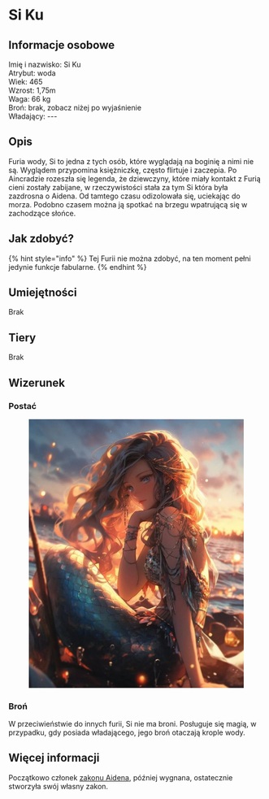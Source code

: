 # Si Ku

## Informacje osobowe

Imię i nazwisko: Si Ku\
Atrybut: woda\
Wiek: 465\
Wzrost: 1,75m\
Waga: 66 kg\
Broń: brak, zobacz niżej po wyjaśnienie\
Władający: ---

## Opis

Furia wody, Si to jedna z tych osób, które wyglądają na boginię a nimi nie są. Wyglądem przypomina księżniczkę, często flirtuje i zaczepia. Po Aincradzie rozeszła się legenda, że dziewczyny, które miały kontakt z Furią cieni zostały zabijane, w rzeczywistości stała za tym Si która była zazdrosna o Aidena. Od tamtego czasu odizolowała się, uciekając do morza. Podobno czasem można ją spotkać na brzegu wpatrującą się w zachodzące słońce.

## Jak zdobyć?

{% hint style="info" %}
Tej Furii nie można zdobyć, na ten moment pełni jedynie funkcje fabularne.
{% endhint %}

## Umiejętności

Brak

## Tiery

Brak

## Wizerunek

### Postać

<figure><img src="../../.gitbook/assets/image (31).png" alt="" width="423"><figcaption></figcaption></figure>

### Broń

W przeciwieństwie do innych furii, Si nie ma broni. Posługuje się magią, w przypadku, gdy posiada władającego, jego broń otaczają krople wody.

## Więcej informacji

Początkowo członek [zakonu Aidena](../aiden/), później wygnana, ostatecznie stworzyła swój własny zakon.

